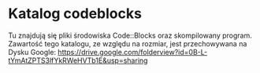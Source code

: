 Katalog codeblocks
====

Tu znajdują się pliki środowiska Code::Blocks oraz skompilowany program.
Zawartość tego katalogu, ze względu na rozmiar, jest przechowywana na Dysku Google:
https://drive.google.com/folderview?id=0B-L-tYmAtZPTS3lfYkRWeHVTb1E&usp=sharing